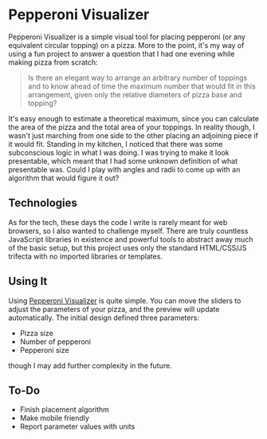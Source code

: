 # Pepperoni Visualizer

Pepperoni Visualizer is a simple visual tool for placing pepperoni (or any
equivalent circular topping) on a pizza. More to the point, it's my way of
using a fun project to answer a question that I had one evening while making
pizza from scratch:

> Is there an elegant way to arrange an arbitrary number of toppings and to
know ahead of time the maximum number that would fit in this arrangement, given
only the relative diameters of pizza base and topping?

It's easy enough to estimate a theoretical maximum, since you can calculate the
area of the pizza and the total area of your toppings. In reality though, I
wasn't just marching from one side to the other placing an adjoining piece if
it would fit. Standing in my kitchen, I noticed that there was some
subconscious logic in what I was doing. I was trying to make it look
presentable, which meant that I had some unknown definition of what presentable
was. Could I play with angles and radii to come up with an algorithm that would
figure it out?

## Technologies

As for the tech, these days the code I write is rarely meant for web browsers,
so I also wanted to challenge myself. There are truly countless JavaScript
libraries in existence and powerful tools to abstract away much of the basic
setup, but this project uses only the standard HTML/CSS/JS trifecta with no
imported libraries or templates.

## Using It

Using [Pepperoni Visualizer](https://nashkevin.github.io/pepperoni-visualizer/)
is quite simple. You can move the sliders to adjust the parameters of your
pizza, and the preview will update automatically. The initial design defined
three parameters:

* Pizza size
* Number of pepperoni
* Pepperoni size

though I may add further complexity in the future.

## To-Do

* Finish placement algorithm
* Make mobile friendly
* Report parameter values with units
